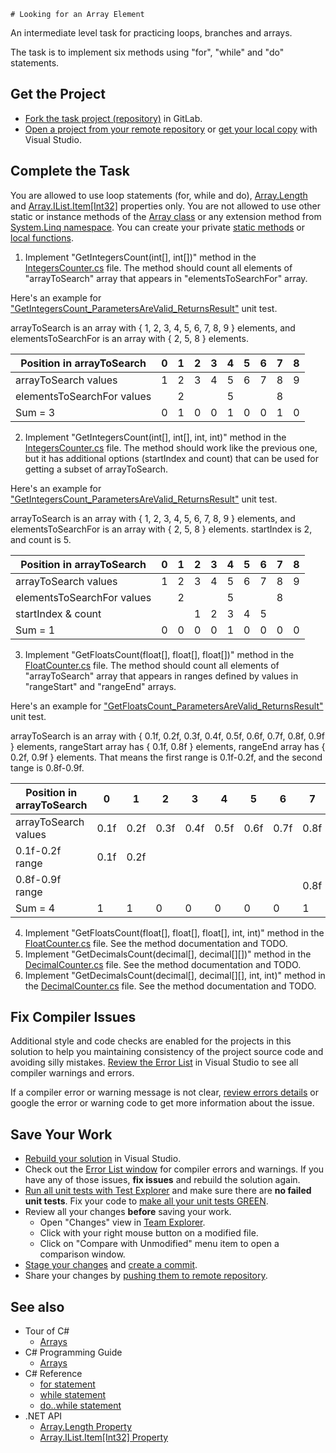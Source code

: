     # Looking for an Array Element

An intermediate level task for practicing loops, branches and arrays.

The task is to implement six methods using "for", "while" and "do" statements.


## Get the Project

* [Fork the task project (repository)](https://docs.gitlab.com/ee/user/project/repository/forking_workflow.html#creating-a-fork) in GitLab.
* [Open a project from your remote repository](https://docs.microsoft.com/en-us/visualstudio/get-started/tutorial-open-project-from-repo) or [get your local copy](https://docs.microsoft.com/en-us/azure/devops/repos/git/clone#clone-from-another-git-provider) with Visual Studio.


## Complete the Task

You are allowed to use loop statements (for, while and do), [Array.Length](https://docs.microsoft.com/en-us/dotnet/api/system.array.length) and [Array.IList.Item[Int32]](https://docs.microsoft.com/en-us/dotnet/api/system.array.system-collections-ilist-item) properties only. You are not allowed to use other static or instance methods of the [Array class](https://docs.microsoft.com/en-us/dotnet/api/system.array?view=netcore-3.1) or any extension method from [System.Linq namespace](https://docs.microsoft.com/en-us/dotnet/api/system.linq). You can create your private [static methods](https://docs.microsoft.com/en-us/dotnet/csharp/programming-guide/classes-and-structs/static-classes-and-static-class-members) or [local functions](https://docs.microsoft.com/en-us/dotnet/csharp/programming-guide/classes-and-structs/local-functions).

1. Implement "GetIntegersCount(int[], int[])" method in the [IntegersCounter.cs](LookingForArrayElements/IntegersCounter.cs) file. The method should count all elements of "arrayToSearch" array that appears in "elementsToSearchFor" array.

Here's an example for ["GetIntegersCount_ParametersAreValid_ReturnsResult"](LookingForArrayElements.Tests/IntegersCounterTests.cs#L55) unit test.

arrayToSearch is an array with { 1, 2, 3, 4, 5, 6, 7, 8, 9 } elements, and elementsToSearchFor is an array with { 2, 5, 8 } elements.

| Position in arrayToSearch  | 0 | 1 | 2 | 3 | 4 | 5 | 6 | 7 | 8 |
|----------------------------|---|---|---|---|---|---|---|---|---|
| arrayToSearch values       | 1 | 2 | 3 | 4 | 5 | 6 | 7 | 8 | 9 |
| elementsToSearchFor values |   | 2 |   |   | 5 |   |   | 8 |   |
| Sum = 3                    | 0 | 1 | 0 | 0 | 1 | 0 | 0 | 1 | 0 |


2. Implement "GetIntegersCount(int[], int[], int, int)" method in the [IntegersCounter.cs](LookingForArrayElements/IntegersCounter.cs) file. The method should work like the previous one, but it has additional options (startIndex and count) that can be used for getting a subset of arrayToSearch.

Here's an example for ["GetIntegersCount_ParametersAreValid_ReturnsResult"](LookingForArrayElements.Tests/IntegersCounterTests.cs#L136) unit test.

arrayToSearch is an array with { 1, 2, 3, 4, 5, 6, 7, 8, 9 } elements, and elementsToSearchFor is an array with { 2, 5, 8 } elements. startIndex is 2, and count is 5.

| Position in arrayToSearch  | 0 | 1 | 2 | 3 | 4 | 5 | 6 | 7 | 8 |
|----------------------------|---|---|---|---|---|---|---|---|---|
| arrayToSearch values       | 1 | 2 | 3 | 4 | 5 | 6 | 7 | 8 | 9 |
| elementsToSearchFor values |   | 2 |   |   | 5 |   |   | 8 |   |
| startIndex & count         |   |   | 1 | 2 | 3 | 4 | 5 |   |   |
| Sum = 1                    | 0 | 0 | 0 | 0 | 1 | 0 | 0 | 0 | 0 |


3. Implement "GetFloatsCount(float[], float[], float[])" method in the [FloatCounter.cs](LookingForArrayElements/FloatCounter.cs) file. The method should count all elements of "arrayToSearch" array that appears in ranges defined by values in "rangeStart" and "rangeEnd" arrays.

Here's an example for ["GetFloatsCount_ParametersAreValid_ReturnsResult"](LookingForArrayElements.Tests/FloatCounterTests.cs#L92) unit test.

arrayToSearch is an array with { 0.1f, 0.2f, 0.3f, 0.4f, 0.5f, 0.6f, 0.7f, 0.8f, 0.9f } elements, rangeStart array has { 0.1f, 0.8f } elements, rangeEnd array has { 0.2f, 0.9f } elements. That means the first range is 0.1f-0.2f, and the second tange is 0.8f-0.9f.

| Position in arrayToSearch  |   0  |   1  |    2 |   3  |   4  |   5  |   6  |   7  |   8  |
|----------------------------|------|------|------|------|------|------|------|------|------|
| arrayToSearch values       | 0.1f | 0.2f | 0.3f | 0.4f | 0.5f | 0.6f | 0.7f | 0.8f | 0.9f |
| 0.1f-0.2f range            | 0.1f | 0.2f |      |      |      |      |      |      |      |
| 0.8f-0.9f range            |      |      |      |      |      |      |      | 0.8f | 0.9f |
| Sum = 4                    |   1  |   1  |   0  |   0  |   0  |   0  |   0  |   1  |   1  |


4. Implement "GetFloatsCount(float[], float[], float[], int, int)" method in the [FloatCounter.cs](LookingForArrayElements/FloatCounter.cs) file. See the method documentation and TODO.
5. Implement "GetDecimalsCount(decimal[], decimal[][])" method in the [DecimalCounter.cs](LookingForArrayElements/DecimalCounter.cs) file. See the method documentation and TODO.
6. Implement "GetDecimalsCount(decimal[], decimal[][], int, int)" method in the [DecimalCounter.cs](LookingForArrayElements/DecimalCounter.cs) file. See the method documentation and TODO.


## Fix Compiler Issues

Additional style and code checks are enabled for the projects in this solution to help you maintaining consistency of the project source code and avoiding silly mistakes. [Review the Error List](https://docs.microsoft.com/en-us/visualstudio/ide/find-and-fix-code-errors#review-the-error-list) in Visual Studio to see all compiler warnings and errors.

If a compiler error or warning message is not clear, [review errors details](https://docs.microsoft.com/en-us/visualstudio/ide/find-and-fix-code-errors#review-errors-in-detail) or google the error or warning code to get more information about the issue.


## Save Your Work

* [Rebuild your solution](https://docs.microsoft.com/en-us/visualstudio/ide/building-and-cleaning-projects-and-solutions-in-visual-studio) in Visual Studio.
* Check out the [Error List window](https://docs.microsoft.com/en-us/visualstudio/ide/reference/error-list-window) for compiler errors and warnings. If you have any of those issues, **fix issues** and rebuild the solution again.
* [Run all unit tests with Test Explorer](https://docs.microsoft.com/en-us/visualstudio/test/run-unit-tests-with-test-explorer) and make sure there are **no failed unit tests**. Fix your code to [make all your unit tests GREEN](https://stackoverflow.com/questions/276813/what-is-red-green-testing).
* Review all your changes **before** saving your work.
    * Open "Changes" view in [Team Explorer](https://docs.microsoft.com/en-us/visualstudio/ide/reference/team-explorer-reference).
    * Click with your right mouse button on a modified file.
    * Click on "Compare with Unmodified" menu item to open a comparison window.
* [Stage your changes](https://docs.microsoft.com/en-us/azure/devops/repos/git/commits#stage-your-changes) and [create a commit](https://docs.microsoft.com/en-us/azure/devops/repos/git/commits#create-a-commit).
* Share your changes by [pushing them to remote repository](https://docs.microsoft.com/en-us/azure/devops/repos/git/pushing).


## See also

* Tour of C#
  * [Arrays](https://docs.microsoft.com/en-us/dotnet/csharp/tour-of-csharp/arrays)
* C# Programming Guide
  * [Arrays](https://docs.microsoft.com/en-us/dotnet/csharp/programming-guide/arrays/)
* C# Reference
  * [for statement](https://docs.microsoft.com/en-us/dotnet/csharp/language-reference/keywords/for)
  * [while statement](https://docs.microsoft.com/en-us/dotnet/csharp/language-reference/keywords/while)
  * [do..while statement](https://docs.microsoft.com/en-us/dotnet/csharp/language-reference/keywords/do)
* .NET API
  * [Array.Length Property](https://docs.microsoft.com/en-us/dotnet/api/system.array.length)
  * [Array.IList.Item[Int32] Property](https://docs.microsoft.com/en-us/dotnet/api/system.array.system-collections-ilist-item)
